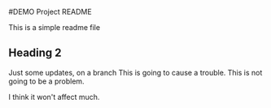 #DEMO Project README

This is a simple readme file

## Heading 2

Just some updates, on a branch
This is going to cause a trouble.
This is not going to be a problem.


I think it won't affect much.
